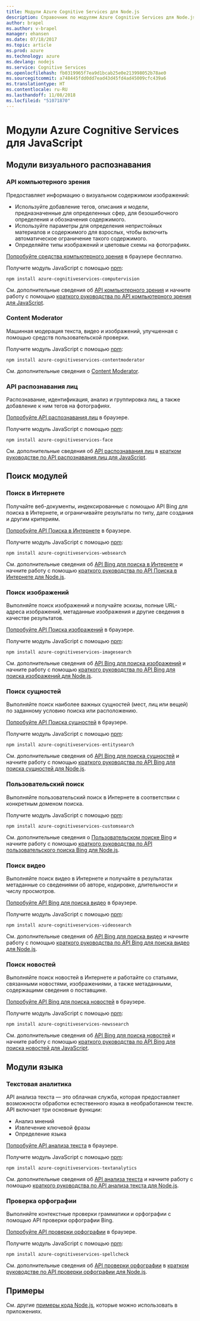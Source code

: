 ```yaml
---
title: Модули Azure Cognitive Services для Node.js
description: Справочник по модулям Azure Cognitive Services для Node.js
author: brapel
ms.author: v-brapel
manager: ehansen
ms.date: 07/18/2017
ms.topic: article
ms.prod: azure
ms.technology: azure
ms.devlang: nodejs
ms.service: Cognitive Services
ms.openlocfilehash: fb0319965f7ea9d1bcab25e0e213998052b78ae0
ms.sourcegitcommit: a748445fdd0dd7ead43d45fd4ad45009cfc439a6
ms.translationtype: HT
ms.contentlocale: ru-RU
ms.lasthandoff: 11/08/2018
ms.locfileid: "51071870"
---
```

# <a name="javascript-azure-cognitive-services-modules"></a>Модули Azure Cognitive Services для JavaScript

## <a name="vision-modules"></a>Модули визуального распознавания

### <a name="computer-vision"></a>API компьютерного зрения 

Предоставляет информацию о визуальном содержимом изображений:

- Используйте добавление тегов, описания и модели, предназначенные для определенных сфер, для безошибочного определения и обозначения содержимого.
- Используйте параметры для определения непристойных материалов и содержимого для взрослых, чтобы включить автоматическое ограничение такого содержимого.
- Определяйте типы изображений и цветовые схемы на фотографиях.

[Попробуйте средства компьютерного зрения](https://azure.microsoft.com/services/cognitive-services/computer-vision/) в браузере бесплатно.

Получите модуль JavaScript с помощью [npm](https://docs.npmjs.com/getting-started/installing-npm-packages-locally):

```
npm install azure-cognitiveservices-computervision
```

См. дополнительные сведения об [API компьютерного зрения](/azure/cognitive-services/computer-vision/home) и начните работу с помощью [краткого руководства по API компьютерного зрения для JavaScript](/azure/cognitive-services/computer-vision/quickstarts/javascript).

### <a name="content-moderator"></a>Content Moderator

Машинная модерация текста, видео и изображений, улучшенная с помощью средств пользовательской проверки.

Получите модуль JavaScript с помощью [npm](https://docs.npmjs.com/getting-started/installing-npm-packages-locally):

```
npm install azure-cognitiveservices-contentmoderator
```

См. дополнительные сведения о [Content Moderator](/azure/cognitive-services/content-moderator/overview).

### <a name="face-api"></a>API распознавания лиц

Распознавание, идентификация, анализ и группировка лиц, а также добавление к ним тегов на фотографиях. 

[Попробуйте API распознавания лиц](https://azure.microsoft.com/services/cognitive-services/face/) в браузере.

Получите модуль JavaScript с помощью [npm](https://docs.npmjs.com/getting-started/installing-npm-packages-locally):

```
npm install azure-cognitiveservices-face
```

См. дополнительные сведения об [API распознавания лиц](/azure/cognitive-services/face/overview) в [кратком руководстве по API распознавания лиц для JavaScript](/azure/cognitive-services/Face/quickstarts/javascript).

## <a name="search-modules"></a>Поиск модулей

### <a name="web-search"></a>Поиск в Интернете

Получайте веб-документы, индексированные с помощью API Bing для поиска в Интернете, и ограничивайте результаты по типу, дате создания и другим критериям. 

[Попробуйте API Поиска в Интернете](https://azure.microsoft.com/services/cognitive-services/bing-web-search-api/) в браузере.

Получите модуль JavaScript с помощью [npm](https://docs.npmjs.com/getting-started/installing-npm-packages-locally):

```
npm install azure-cognitiveservices-websearch
```

См. дополнительные сведения об [API Bing для поиска в Интернете](/azure/cognitive-services/bing-web-search/overview) и начните работу с помощью [краткого руководства по API Поиска в Интернете для Node.js](/azure/cognitive-services/bing-web-search/quickstarts/nodejs).

### <a name="image-search"></a>Поиск изображений

Выполняйте поиск изображений и получайте эскизы, полные URL-адреса изображений, метаданные изображения и другие сведения в качестве результатов.

[Попробуйте API Поиска изображений](https://azure.microsoft.com/services/cognitive-services/bing-image-search-api/) в браузере.

Получите модуль JavaScript с помощью [npm](https://docs.npmjs.com/getting-started/installing-npm-packages-locally):

```
npm install azure-cognitiveservices-imagesearch
```

См. дополнительные сведения об [API Bing для поиска изображений](/azure/cognitive-services/bing-image-search/overview) и начните работу с помощью [краткого руководства по API Bing для поиска изображений для Node.js](/azure/cognitive-services/bing-image-search/quickstarts/nodejs).


### <a name="entity-search"></a>Поиск сущностей

Выполняйте поиск наиболее важных сущностей (мест, лиц или вещей) по заданному условию поиска или расположению.

[Попробуйте API Поиска сущностей](https://azure.microsoft.com/services/cognitive-services/bing-entity-search-api/) в браузере.

Получите модуль JavaScript с помощью [npm](https://docs.npmjs.com/getting-started/installing-npm-packages-locally):

```
npm install azure-cognitiveservices-entitysearch
```

См. дополнительные сведения об [API Bing для поиска сущностей](/azure/cognitive-services/bing-entities-search/search-the-web) и начните работу с помощью [краткого руководства по API Bing для поиска сущностей для Node.js](/azure/cognitive-services/bing-entities-search/quickstarts/nodejs).

### <a name="custom-search"></a>Пользовательский поиск

Выполняйте пользовательский поиск в Интернете в соответствии с конкретным доменом поиска.

Получите модуль JavaScript с помощью [npm](https://docs.npmjs.com/getting-started/installing-npm-packages-locally):

```
npm install azure-cognitiveservices-customsearch
```

См. дополнительные сведения о [Пользовательском поиске Bing](/azure/cognitive-services/bing-custom-search/) и начните работу с помощью [краткого руководства по API пользовательского поиска Bing для Node.js](/azure/cognitive-services/bing-custom-search/call-endpoint-nodejs).

### <a name="video-search"></a>Поиск видео

Выполняйте поиск видео в Интернете и получайте в результатах метаданные со сведениями об авторе, кодировке, длительности и числу просмотров.

[Попробуйте API Bing для поиска видео](https://azure.microsoft.com/services/cognitive-services/bing-video-search-api/) в браузере.

Получите модуль JavaScript с помощью [npm](https://docs.npmjs.com/getting-started/installing-npm-packages-locally):

```
npm install azure-cognitiveservices-videosearch
```

См. дополнительные сведения об [API Bing для поиска видео](/azure/cognitive-services/bing-video-search/search-the-web) и начните работу с помощью [краткого руководства по API Bing для поиска видео для Node.js](/azure/cognitive-services/bing-video-search/nodejs).


### <a name="news-search"></a>Поиск новостей

Выполняйте поиск новостей в Интернете и работайте со статьями, связанными новостями, изображениями, а также метаданными, содержащими сведения о поставщике.

[Попробуйте API Bing для поиска новостей](https://azure.microsoft.com/services/cognitive-services/bing-news-search-api/) в браузере.

Получите модуль JavaScript с помощью [npm](https://docs.npmjs.com/getting-started/installing-npm-packages-locally):

```
npm install azure-cognitiveservices-newssearch
```

См. дополнительные сведения об [API Bing для поиска новостей](/azure/cognitive-services/bing-news-search/search-the-web) и начните работу с помощью [краткого руководства по API Bing для поиска новостей для JavaScript](/azure/cognitive-services/bing-news-search/nodejs).


## <a name="language-modules"></a>Модули языка

### <a name="text-analytics"></a>Текстовая аналитика 

API анализа текста — это облачная служба, которая предоставляет возможности обработки естественного языка в необработанном тексте. API включает три основные функции:

- Анализ мнений
- Извлечение ключевой фразы
- Определение языка

[Попробуйте API анализа текста](https://azure.microsoft.com/services/cognitive-services/text-analytics/) в браузере.

Получите модуль JavaScript с помощью [npm](https://docs.npmjs.com/getting-started/installing-npm-packages-locally):

```
npm install azure-cognitiveservices-textanalytics
```

См. дополнительные сведения об [API анализа текста](/azure/cognitive-services/text-analytics/overview) и начните работу с помощью [краткого руководства по API анализа текста для Node.js](/azure/cognitive-services/text-analytics/quickstarts/nodejs).


### <a name="spell-check"></a>Проверка орфографии

Выполняйте контекстные проверки грамматики и орфографии с помощью API проверки орфографии Bing.

[Попробуйте API проверки орфографии](https://azure.microsoft.com/services/cognitive-services/spell-check/) в браузере.

Получите модуль JavaScript с помощью [npm](https://docs.npmjs.com/getting-started/installing-npm-packages-locally):

```
npm install azure-cognitiveservices-spellcheck
```

См. дополнительные сведения об [API проверки орфографии](/azure/cognitive-services/bing-spell-check/proof-text) в [кратком руководстве по API проверки орфографии для Node.js](/azure/cognitive-services/bing-spell-check/quickstarts/nodejs).

## <a name="samples"></a>Примеры

См. другие [примеры кода Node.js](https://azure.microsoft.com/resources/samples/?platform=nodejs), которые можно использовать в приложениях.
